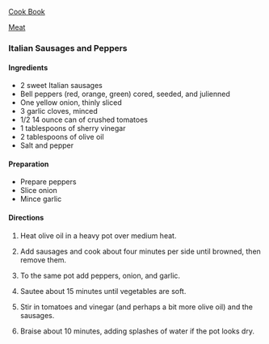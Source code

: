[Cook Book](https://github.com/vmsmith/CookBook/blob/master/README.md)

[Meat](https://github.com/vmsmith/CookBook/blob/master/meat.md)

### Italian Sausages and Peppers  

#### Ingredients  

* 2 sweet Italian sausages  
* Bell peppers (red, orange, green) cored, seeded, and julienned  
* One yellow onion, thinly sliced  
* 3 garlic cloves, minced  
* 1/2 14 ounce can of crushed tomatoes  
* 1 tablespoons of sherry vinegar  
* 2 tablespoons of olive oil  
* Salt and pepper  

#### Preparation  

* Prepare peppers  
* Slice onion  
* Mince garlic  

#### Directions  

1. Heat olive oil in a heavy pot over medium heat.  

2. Add sausages and cook about four minutes per side until browned, then remove them.  

3. To the same pot add peppers, onion, and garlic. 

4. Sautee about 15 minutes until vegetables are soft.  

5. Stir in tomatoes and vinegar (and perhaps a bit more olive oil) and the sausages.

6. Braise about 10 minutes, adding splashes of water if the pot looks dry.
